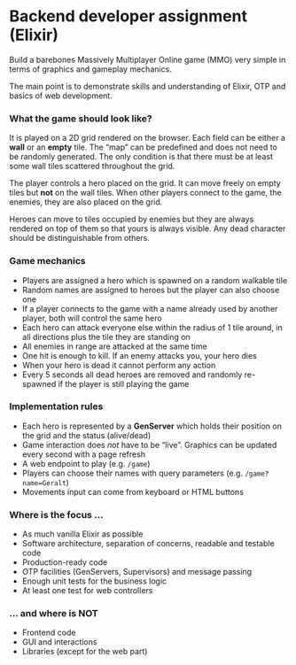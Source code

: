 # Backend developer assignment (Elixir)
Build a barebones Massively Multiplayer Online game (MMO) very simple in terms of graphics and gameplay mechanics.

The main point is to demonstrate skills and understanding of Elixir, OTP and basics of web development.

### What the game should look like?
It is played on a 2D grid rendered on the browser. Each field can be either a **wall** or an **empty** tile. The “map” can be predefined and does not need to be randomly generated. The only condition is that there must be at least some wall tiles scattered throughout the grid.

The player controls a hero placed on the grid. It can move freely on empty tiles but **not** on the wall tiles. When other players connect to the game, the enemies, they are also placed on the grid.

Heroes can move to tiles occupied by enemies but they are always rendered on top of them so that yours is always visible. Any dead character should be distinguishable from others.

### Game mechanics
- Players are assigned a hero which is spawned on a random walkable tile
- Random names are assigned to heroes but the player can also choose one
- If a player connects to the game with a name already used by another player, both will control the same hero
- Each hero can attack everyone else within the radius of 1 tile around, in all directions plus the tile they are standing on
- All enemies in range are attacked at the same time
- One hit is enough to kill. If an enemy attacks you, your hero dies
- When your hero is dead it cannot perform any action
- Every 5 seconds all dead heroes are removed and randomly re-spawned if the player is still playing the game

### Implementation rules
- Each hero is represented by a **GenServer** which holds their position on the grid and the status (alive/dead)
- Game interaction does *not* have to be “live”. Graphics can be updated every second with a page refresh
- A web endpoint to play (e.g. `/game`)
- Players can choose their names with query parameters (e.g. `/game?name=Geralt`)
- Movements input can come from keyboard or HTML buttons

### Where is the focus …
- As much vanilla Elixir as possible
- Software architecture, separation of concerns, readable and testable code
- Production-ready code
- OTP facilities (GenServers, Supervisors) and message passing
- Enough unit tests for the business logic
- At least one test for web controllers

### … and where is NOT
- Frontend code
- GUI and interactions
- Libraries (except for the web part)
